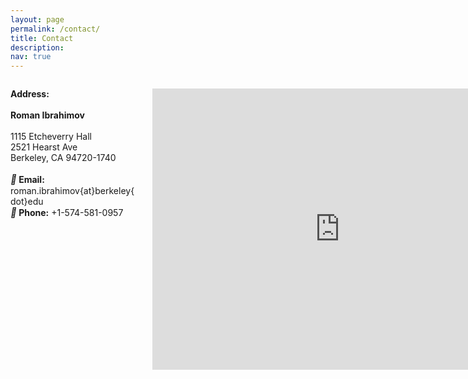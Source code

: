 ```yaml
---
layout: page
permalink: /contact/
title: Contact
description: 
nav: true
---
```


<p style="width: 40%; float: left;">
	<b>Address:</b>
	<br>
	<br>
	<b>Roman Ibrahimov</b>
	<br>
	<br>
	1115 Etcheverry Hall
	<br>
	2521 Hearst Ave
	<br>
	Berkeley, CA 94720-1740
	<br>
	<br>
	<i style="font-size:15px" class="fa">&#xf0e0;</i><b>  Email:</b> roman.ibrahimov{at}berkeley{dot}edu
	<br>
	<i style="font-size:15px" class="fa">&#xf095;</i><b>  Phone:</b> +1-574-581-0957

<p style="width: 55%; float: right;">
    <iframe src="https://www.google.com/maps/embed?pb=!1m18!1m12!1m3!1d3780.851777908612!2d-122.26185542350807!3d37.87566257196015!2m3!1f0!2f0!3f0!3m2!1i1024!2i768!4f13.1!3m3!1m2!1s0x80857c23d166f735%3A0xf214fbc1cf22acf5!2sEtcheverry%20Hall%2C%202521%20Hearst%20Ave%2C%20Berkeley%2C%20CA%2094709!5e1!3m2!1sen!2sus!4v1700369744249!5m2!1sen!2sus" width="600" height="450" style="border:0;" allowfullscreen="" loading="lazy" referrerpolicy="no-referrer-when-downgrade"></iframe>
	<!-- <iframe src="https://www.google.com/maps/embed?pb=!1m18!1m12!1m3!1d11263.132751370831!2d-86.92086896571006!3d40.42731916982026!2m3!1f0!2f0!3f0!3m2!1i1024!2i768!4f13.1!3m3!1m2!1s0x8812e3b5041597db%3A0xa8aac1aa84e1756d!2sPotter%20Engineering%20Center!5e1!3m2!1sen!2sus!4v1636346968806!5m2!1sen!2sus" width="350" height="250" style="border:0;" allowfullscreen="" loading="lazy"></iframe> -->


<!-- <script type="text/javascript" src="https://maps.googleapis.com/maps/api/js?key=AIzaSyDmIz3c-nQR5BkM2WbFyoUwc94bLMc36Nw&callback=initMap" async defer ></script>
<link rel="stylesheet" href="//code.jquery.com/ui/1.12.0/themes/base/jquery-ui.css">
<script src="//code.jquery.com/jquery-1.10.2.js"></script>
<script src="//code.jquery.com/ui/1.11.4/jquery-ui.js"></script>

<div id="wrapper">
  <div class="n-resizable-topcontent">
    <div> <b>Address:</b></div>
    <div> <b>Roman Ibrahimov</b> </div>
    <div> A.A. Potter Engineering Center, Room 141 </div>
    <div> 500 Central Dr. </div>
    <div> West Lafayette, IN 47907 </div>
    <div> some text here </div>
    <div> some text here </div>
    <div> some text here </div>
    <div> some text here </div>
    <div> some text here </div>
    <div> some text here </div>
    <div> some text here </div>
    <div> some text here </div>
    <div> some text here </div>
    <div> some text here </div>
    <div> some text here </div>
    <div> some text here </div>
  </div>
  <div class="resizable">
    <div class="maps" id="maps"><iframe src="https://www.google.com/maps/embed?pb=!1m18!1m12!1m3!1d11263.132751370831!2d-86.92086896571006!3d40.42731916982026!2m3!1f0!2f0!3f0!3m2!1i1024!2i768!4f13.1!3m3!1m2!1s0x8812e3b5041597db%3A0xa8aac1aa84e1756d!2sPotter%20Engineering%20Center!5e1!3m2!1sen!2sus!4v1636346968806!5m2!1sen!2sus" width="600" height="450" style="border:0;" allowfullscreen="" loading="lazy"></iframe>
 </div>
  </div>
</div> -->
